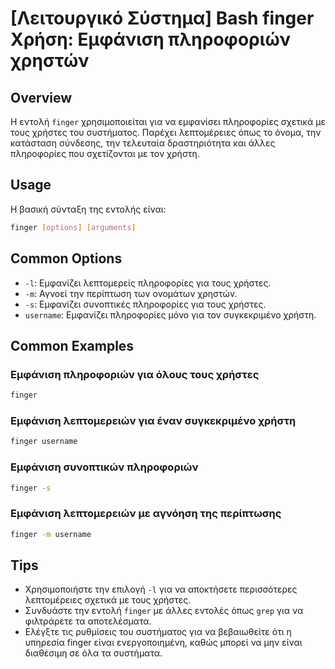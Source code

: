 # [Λειτουργικό Σύστημα] Bash finger Χρήση: Εμφάνιση πληροφοριών χρηστών

## Overview
Η εντολή `finger` χρησιμοποιείται για να εμφανίσει πληροφορίες σχετικά με τους χρήστες του συστήματος. Παρέχει λεπτομέρειες όπως το όνομα, την κατάσταση σύνδεσης, την τελευταία δραστηριότητα και άλλες πληροφορίες που σχετίζονται με τον χρήστη.

## Usage
Η βασική σύνταξη της εντολής είναι:

```bash
finger [options] [arguments]
```

## Common Options
- `-l`: Εμφανίζει λεπτομερείς πληροφορίες για τους χρήστες.
- `-m`: Αγνοεί την περίπτωση των ονομάτων χρηστών.
- `-s`: Εμφανίζει συνοπτικές πληροφορίες για τους χρήστες.
- `username`: Εμφανίζει πληροφορίες μόνο για τον συγκεκριμένο χρήστη.

## Common Examples
### Εμφάνιση πληροφοριών για όλους τους χρήστες
```bash
finger
```

### Εμφάνιση λεπτομερειών για έναν συγκεκριμένο χρήστη
```bash
finger username
```

### Εμφάνιση συνοπτικών πληροφοριών
```bash
finger -s
```

### Εμφάνιση λεπτομερειών με αγνόηση της περίπτωσης
```bash
finger -m username
```

## Tips
- Χρησιμοποιήστε την επιλογή `-l` για να αποκτήσετε περισσότερες λεπτομέρειες σχετικά με τους χρήστες.
- Συνδυάστε την εντολή `finger` με άλλες εντολές όπως `grep` για να φιλτράρετε τα αποτελέσματα.
- Ελέγξτε τις ρυθμίσεις του συστήματος για να βεβαιωθείτε ότι η υπηρεσία finger είναι ενεργοποιημένη, καθώς μπορεί να μην είναι διαθέσιμη σε όλα τα συστήματα.